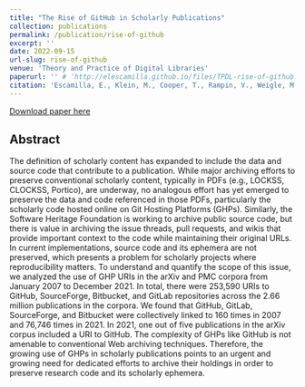 ```yaml
---
title: "The Rise of GitHub in Scholarly Publications"
collection: publications
permalink: /publication/rise-of-github
excerpt: ''
date: 2022-09-15
url-slug: rise-of-github
venue: 'Theory and Practice of Digital Libraries'
paperurl: '' # 'http://elescamilla.github.io/files/TPDL-rise-of-github.pdf'
citation: 'Escamilla, E., Klein, M., Cooper, T., Rampin, V., Weigle, M.C., Nelson, M.L. (2022). The Rise of GitHub in Scholarly Publications. In: <i>Linking Theory and Practice of Digital Libraries</i>. TPDL 2022. Lecture Notes in Computer Science, vol 13541. Springer, Cham.<a href="https://doi.org/10.1007/978-3-031-16802-4_15">https://doi.org/10.1007/978-3-031-16802-4_15</a>'
---
```


[Download paper here](https://arxiv.org/abs/2208.04895)

## Abstract 
The definition of scholarly content has expanded to include the data and source code that contribute to a publication. While major archiving efforts to preserve conventional scholarly content, typically in PDFs (e.g., LOCKSS, CLOCKSS, Portico), are underway, no analogous effort has yet emerged to preserve the data and code referenced in those PDFs, particularly the scholarly code hosted online on Git Hosting Platforms (GHPs). Similarly, the Software Heritage Foundation is working to archive public source code, but there is value in archiving the issue threads, pull requests, and wikis that provide important context to the code while maintaining their original URLs. In current implementations, source code and its ephemera are not preserved, which presents a problem for scholarly projects where reproducibility matters. To understand and quantify the scope of this issue, we analyzed the use of GHP URIs in the arXiv and PMC corpora from January 2007 to December 2021. In total, there were 253,590 URIs to GitHub, SourceForge, Bitbucket, and GitLab repositories across the 2.66 million publications in the corpora. We found that GitHub, GitLab, SourceForge, and Bitbucket were collectively linked to 160 times in 2007 and 76,746 times in 2021. In 2021, one out of five publications in the arXiv corpus included a URI to GitHub. The complexity of GHPs like GitHub is not amenable to conventional Web archiving techniques. Therefore, the growing use of GHPs in scholarly publications points to an urgent and growing need for dedicated efforts to archive their holdings in order to preserve research code and its scholarly ephemera.
